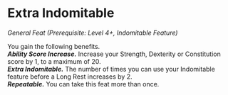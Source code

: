 # Extra Indomitable
*General Feat (Prerequisite: Level 4+, Indomitable Feature)*

You gain the following benefits.  
***Ability Score Increase.*** Increase your Strength, Dexterity or Constitution score by 1, to a maximum of 20.  
***Extra Indomitable.*** The number of times you can use your Indomitable feature before a Long Rest increases by 2.  
***Repeatable.*** You can take this feat more than once.